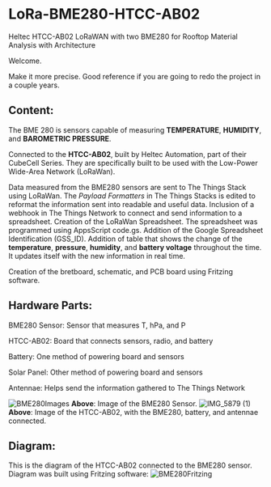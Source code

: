 # LoRa-BME280-HTCC-AB02 

Heltec HTCC-AB02 LoRaWAN with two BME280 for Rooftop Material Analysis with Architecture 

Welcome. 

Make it more precise. Good reference if you are going to redo the project in a couple years. 
## Content: 

The BME 280 is sensors capable of measuring **TEMPERATURE**, **HUMIDITY**, and **BAROMETRIC PRESSURE**. 

Connected to the **HTCC-AB02**, built by Heltec Automation, part of their CubeCell Series. They are specifically built to be used with the Low-Power Wide-Area Network (LoRaWan). 

Data measured from the BME280 sensors are sent to The Things Stack using LoRaWan. The *Payload Formatters* in The Things Stacks is edited to reformat the information sent into readable and useful data. 
Inclusion of a webhook in The Things Network to connect and send information to a spreadsheet. 
Creation of the LoRaWan Spreadsheet. The spreadsheet was programmed using AppsScript code.gs. Addition of the Google Spreadsheet Identification (GSS_ID). Addition of table that shows the change of the **temperature**, **pressure**, **humidity**, and **battery voltage** throughout the time. It updates itself with the new information in real time. 

Creation of the bretboard, schematic, and PCB board using Fritzing software. 
## Hardware Parts: 
BME280 Sensor: Sensor that measures T, hPa, and P 

HTCC-AB02: Board that connects sensors, radio, and battery 

Battery: One method of powering board and sensors 

Solar Panel: Other method of powering board and sensors 

Antennae: Helps send the information gathered to The Things Network 


![BME280Images ](https://user-images.githubusercontent.com/19189152/200361392-ebb52e23-9a29-423e-adf1-9858b4552812.jpeg)
**Above**: Image of the BME280 Sensor. 
![IMG_5879 (1)](https://user-images.githubusercontent.com/19189152/200358666-001eae0a-c64b-4593-bc46-24464a87c1a0.jpeg)
**Above**: Image of the HTCC-AB02, with the BME280, battery, and antennae connected. 


## Diagram: 
This is the diagram of the HTCC-AB02 connected to the BME280 sensor. Diagram was built using Fritzing software: 
![BME280Fritzing](https://user-images.githubusercontent.com/19189152/200355749-81b0526c-638a-4737-a1f7-40e12526b8f6.jpg) 
